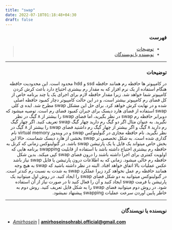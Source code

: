 ```yaml
---
title: "swap"
date: 2022-07-18T01:18:48+04:30
draft: false
---
```

<div dir='rtl'>

### فهرست
> - [توضیحات](#توضیحات)
> - [نویسنده یا نویسندگان](/#نویسنده-یا-نویسندگان)

---
### توضیحات
در کامپیوتر ها حافظه رم همانند حافظه ssd و hdd محدود است. 
این محدودیت حافظه هنگام استفاده از یک نرم افزار که به مقدار رم بیشتری احتیاج دارد باعث کرش کردن کامپیوتر شما خواهد شد. زیرا مقدار حافظه لازم برای اجرای یک یا چند برنامه خاص از کل فضای رم کامپیوتر بیشتر است، و در این حالت کامپیوتر دچار کمبود حافظه اصلی شده و در نهایت کرش خواهد کرد. برای حل این مشکل swap مطرح شد.
ایده ی کلی swap استفاده از فضای هارد دیسک برای جبران کمبود فضای رم است.
 توصیه میشود که دوبرابر حافظه رم swap در نظر بگیرید، اما فضای swap را بیشتر از ۸ گیگ در نظر نگیرید.
به عنوان مثال اگر دو گیگ رم دارید چهار گیگ swap تعریف کنید.
اگر چهار گیگ رم دارید ۸ گیگ و اگر بیشتر از چهار گیگ رم داشتید فضای swap را بیشتر از  ۸ گیگ در نظر نگیرید.
نام حافظه مجازی در گنولینوکس swap و در ویندوز virtual memory نام گذاری شده است.
به شکل تخصصی تر swap بخشی از هارد دیسک شماست.
حالا این بخش خاص میتواند یک فایل یا یک پارتیشن swap باشد.
در گنولینوکس زمانی که کرنل به حافظه رم بیشتری احتیاج داشته باشد با استفاده از قابلیت swapping برنامه هایی که اولویت کمتری برای اجرا داشته باشند را درون فضای swap کپی میکند. بدین شکل حافظه رم خالی میشود. زمانی که به اطلاعات درون پارتیشن یا فایل swap نیاز باشد عکس عملیات بالا اتفاق خواهد افتاد.
البته در نظر داشته باشید که swap به هیچ وجه همانند حافظه رم عمل نخواهد کرد زیرا عملکرد swap به شدت به نسبت رم کندتر است.
در گنولینوکس میتوانید به دو شکل فضای swap را ایجاد کنید.
در روش اول میتوانید یک پارتیشن با فرمت swap ایجاد کنید و آن را فعال کنید تا در صورت نیاز از آن استفاده شود.
در روش دوم میتوانید فضای swap را به شکل فایل تعریف کنید.
روش دوم به خاطر پایین آوردن سرعت عملیات swapping پیشنهاد نمیشود.

---

### نویسنده یا نویسندگان

</div>

- *[Amirhosein](https://github.com/amirhoseinsb)* | **<amirhoseinsohrabi.official@gmail.com>**


